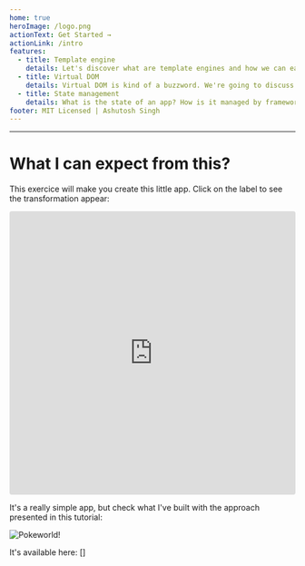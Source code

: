 ```yaml
---
home: true
heroImage: /logo.png
actionText: Get Started →
actionLink: /intro
features:
  - title: Template engine
    details: Let's discover what are template engines and how we can easily use standards to build one
  - title: Virtual DOM
    details: Virtual DOM is kind of a buzzword. We're going to discuss what it is and what it is useful for
  - title: State management
    details: What is the state of an app? How is it managed by frameworks? We'll create our own one to make our app live
footer: MIT Licensed | Ashutosh Singh
---
```


---

# What I can expect from this?

This exercice will make you create this little app. Click on the label to see the transformation appear:

<iframe src="https://codesandbox.io/embed/5zjpv8zl8p" style="width:100%; height:500px; border:0; border-radius: 4px; overflow:hidden;" sandbox="allow-modals allow-forms allow-popups allow-scripts allow-same-origin"></iframe>

It's a really simple app, but check what I've built with the approach presented in this tutorial:

![Pokeworld!](./)

It's available here: []
